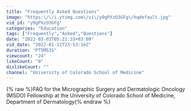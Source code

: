 ```yaml
---
title: "Frequently Asked Questions"
image: "https:\/\/i.ytimg.com\/vi\/y9gPXzO3GFg\/hqdefault.jpg"
vid_id: "y9gPXzO3GFg"
categories: "Education"
tags: ["Frequently","Asked","Questions"]
date: "2022-03-03T05:21:33+03:00"
vid_date: "2022-01-11T23:53:16Z"
duration: "PT5M53S"
viewcount: "24"
likeCount: "0"
dislikeCount: ""
channel: "University of Colorado School of Medicine"
---
```

{% raw %}FAQ for the Micrographic Surgery and Dermatologic Oncology (MSDO) Fellowship at the University of Colorado School of Medicine, Department of Dermatology{% endraw %}

